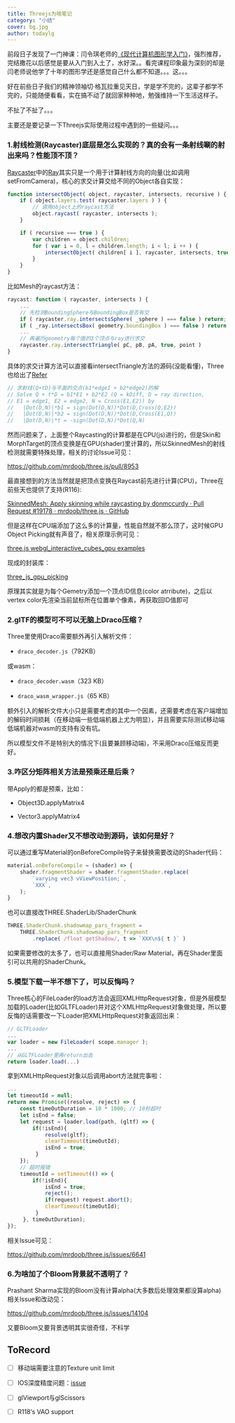 ```yaml
---
title: Threejs为啥笔记
category: "小结"
cover: bg.jpg
author: todaylg
---
```


前段日子发现了一门神课：闫令琪老师的[《现代计算机图形学入门》](https://www.bilibili.com/video/BV1X7411F744?p=22)，强烈推荐，完结撒花以后感觉是要从入门到入土了，水好深。。看完课程印象最为深刻的却是闫老师说他学了十年的图形学还是感觉自己什么都不知道。。。这。。。

好在前些日子我们的精神领袖切·格瓦拉重见天日，学是学不完的，这辈子都学不完的，只能随便看看，实在搞不动了就回家种种地，勉强维持一下生活这样子。

不扯了不扯了。。。

主要还是要记录一下Threejs实际使用过程中遇到的一些疑问。。。

### 1.射线检测(Raycaster)底层是怎么实现的？真的会有一条射线唰的射出来吗？性能顶不顶？

[Raycaster](https://threejs.org/docs/index.html#api/en/core/Raycaster)中的[Ray](https://threejs.org/docs/index.html#api/en/math/Ray)其实只是一个用于计算射线方向的向量(比如调用setFromCamera)，核心的求交计算交给不同的Object各自实现：

```javascript
function intersectObject( object, raycaster, intersects, recursive ) {
    if ( object.layers.test( raycaster.layers ) ) {
        // 调用object上的raycast方法
        object.raycast( raycaster, intersects );
    }

    if ( recursive === true ) {
        var children = object.children;
        for ( var i = 0, l = children.length; i < l; i ++ ) {
            intersectObject( children[ i ], raycaster, intersects, true );
        }
    }
}
```

比如Mesh的raycast方法：

```javascript
raycast: function ( raycaster, intersects ) {
    ... 
    // 先检测BoundingSphere与BoundingBox是否有交
    if ( raycaster.ray.intersectsSphere( _sphere ) === false ) return;
    if ( _ray.intersectsBox( geometry.boundingBox ) === false ) return;
    ...  
    // 再遍历geometry每个面的3个顶点与ray进行求交
    raycaster.ray.intersectTriangle( pC, pB, pA, true, point )
}
```

具体的求交计算方法可以直接看intersectTriangle方法的源码(没能看懂)，Three也给出了[Refer](http://www.geometrictools.com/GTEngine/Include/Mathematics/GteIntrRay3Triangle3.h)

```javascript
// 求射线(Q+tD)与平面的交点(b1*edge1 + b2*edge2)的解
// Solve Q + t*D = b1*E1 + b2*E2 (Q = kDiff, D = ray direction,
// E1 = edge1, E2 = edge2, N = Cross(E1,E2)) by
//   |Dot(D,N)|*b1 = sign(Dot(D,N))*Dot(D,Cross(Q,E2))
//   |Dot(D,N)|*b2 = sign(Dot(D,N))*Dot(D,Cross(E1,Q))
//   |Dot(D,N)|*t = -sign(Dot(D,N))*Dot(Q,N)
```

然而问题来了，上面整个Raycasting的计算都是在CPU(js)进行的，但是Skin和MorphTarget的顶点变换是在GPU(shader)里计算的，所以SkinnedMesh的射线检测就需要特殊处理，相关的讨论Issue可见：

https://github.com/mrdoob/three.js/pull/8953

最直接想到的方法当然就是把顶点变换在Raycast前先进行计算(CPU)，Three在前些天也提供了支持(R116):

[SkinnedMesh: Apply skinning while raycasting by donmccurdy · Pull Request #19178 · mrdoob/three.js · GitHub](https://github.com/mrdoob/three.js/pull/19178)

但是这样在CPU端添加了这么多的计算量，性能自然就不那么顶了，这时候GPU Object Picking就有声音了，相关原理示例可见：

[three.js webgl_interactive_cubes_gpu examples](http://192.168.1.105:8080/examples/?q=gpu#webgl_interactive_cubes_gpu)

现成的封装库：

[three_js_gpu_picking](https://github.com/bzztbomb/three_js_gpu_picking)

原理其实就是为每个Gemetry添加一个顶点ID信息(color atrribute)，之后以vertex color先渲染当前鼠标所在位置单个像素，再获取回ID值即可

### 2.glTF的模型可不可以无脑上Draco压缩？

Three里使用Draco需要额外再引入解析文件：

* `draco_decoder.js`（792KB）

或wasm：

* `draco_decoder.wasm`（323 KB）

* `draco_wasm_wrapper.js`（65 KB）

额外引入的解析文件大小只是需要考虑的其中一个因素，还需要考虑在客户端增加的解码时间损耗（在移动端一些低端机器上尤为明显），并且需要实际测试移动端低端机器对wasm的支持有没有坑。

所以模型文件不是特别大的情况下(且要兼顾移动端)，不采用Draco压缩反而更好。

### 3.咋区分矩阵相关方法是预乘还是后乘？

带Apply的都是预乘，比如：

* Object3D.applyMatrix4

* Vector3.applyMatrix4

### 4.想改内置Shader又不想改动到源码，该如何是好？

可以通过重写Material的onBeforeCompile钩子来替换需要改动的Shader代码：

```javascript
material.onBeforeCompile = (shader) => {
    shader.fragmentShader = shader.fragmentShader.replace(
        `varying vec3 vViewPosition;`,
        `XXX`,
    );
}
```

也可以直接改THREE.ShaderLib/ShaderChunk

```javascript
THREE.ShaderChunk.shadowmap_pars_fragment =
    THREE.ShaderChunk.shadowmap_pars_fragment
        .replace( /float getShadow/, t => `XXX\n${ t }` )
```

如果需要修改的太多了，也可以直接用Shader/Raw Material，再在Shader里面引可以共用的ShaderChunk。

### 5.模型下载一半不想下了，可以反悔吗？

Three核心的FileLoader的load方法会返回XMLHttpRequest对象，但是外层模型加载的Loader(比如GLTFLoader)并对这个XMLHttpRequest对象做处理，所以要反悔的话需要改一下Loader把XMLHttpRequest对象返回出来：

```javascript
// GLTFLoader
...
var loader = new FileLoader( scope.manager );
...
// 从GLTFLoader里再return出去
return loader.load(...)
```

拿到XMLHttpRequest对象以后调用abort方法就完事啦：

```javascript
...
let timeoutId = null;
return new Promise((resolve, reject) => {
    const timeOutDuration = 10 * 1000; // 10秒超时
    let isEnd = false;
    let request = loader.load(path, (gltf) => {
        if(!isEnd){
            resolve(gltf);
            clearTimeout(timeOutId);
            isEnd = true;
         }
    });
    // 超时报错
    timeoutId = setTimeout(() => {
        if(!isEnd){
            isEnd = true;
            reject();
            if(request) request.abort();
            clearTimeout(timeOutId);
         }
     }, timeOutDuration);
});
```

相关Issue可见：

https://github.com/mrdoob/three.js/issues/6641

### 6.为啥加了个Bloom背景就不透明了？

Prashant Sharma实现的Bloom没有计算alpha(大多数后处理效果都没算alpha)
相关Issue和改动见：

https://github.com/mrdoob/three.js/issues/14104

又要Bloom又要背景透明其实很奇怪，不科学


##  ToRecord

- [ ] 移动端需要注意的Texture unit limit
  
- [ ] IOS深度精度问题：[issue](https://github.com/vanruesc/postprocessing/issues/199)
- [ ] glViewport与glScissors
- [ ] R118‘s VAO support

